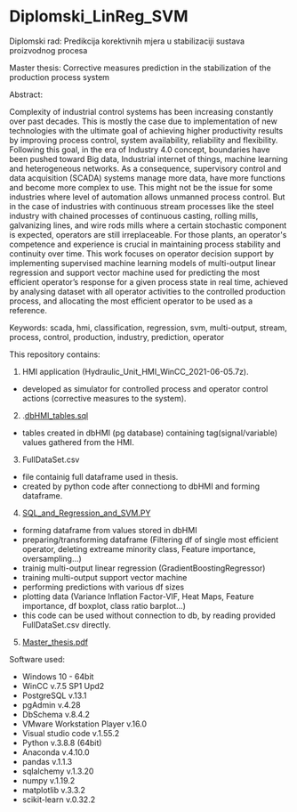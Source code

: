 # Diplomski_LinReg_SVM
Diplomski rad: Predikcija korektivnih mjera u stabilizaciji sustava proizvodnog procesa

Master thesis: Corrective measures prediction in the stabilization of the production process system

Abstract:

Complexity of industrial control systems has been increasing constantly over past decades. This is mostly the case due to implementation of new technologies with the ultimate goal of achieving higher productivity results by improving process control, system availability, reliability and flexibility. Following this goal, in the era of Industry 4.0 concept, boundaries have been pushed toward Big data, Industrial internet of things, machine learning and heterogeneous networks. As a consequence, supervisory control and data acquisition (SCADA) systems manage more data, have more functions and  become more complex to use. This might not be the issue for some industries where level of automation allows unmanned process control. But in the case of industries with continuous stream processes like the steel industry with chained processes of continuous casting, rolling mills, galvanizing lines, and wire rods mills where a certain stochastic component is expected, operators are still irreplaceable. For those plants, an operator's competence and experience is crucial in maintaining process stability and continuity over time. This work focuses on operator decision support by implementing supervised machine learning models of multi-output linear regression and support vector machine used for predicting the most efficient operator’s response for a given process state in real time, achieved by analysing dataset with all operator activities to the controlled production process, and allocating the most efficient operator to be used as a reference.

Keywords: scada, hmi, classification, regression, svm, multi-output, stream, process, control, production, industry, prediction, operator

This repository contains:
1. HMI application (Hydraulic_Unit_HMI_WinCC_2021-06-05.7z).
  - developed as simulator for controlled process and operator control actions (corrective measures to the system).
2. .[dbHMI_tables.sql](dbHMI_tables.sql)
  - tables created in dbHMI (pg database) containing tag(signal/variable) values gathered from the HMI.
3. FullDataSet.csv
  - file containig full dataframe used in thesis.
  - created by python code after connectiong to dbHMI and forming dataframe.   
4.  [SQL_and_Regression_and_SVM.PY](SQL_and_Regression_and_SVM.PY)
  - forming dataframe from values stored in dbHMI
  - preparing/transforming dataframe 
    (Filtering df of single most efficient operator, deleting extreame minority class, Feature importance, oversampling...)
  - trainig multi-output linear regression (GradientBoostingRegressor)
  - training multi-output support vector machine
  - performing predictions with various df sizes
  - plotting data 
    (Variance Inflation Factor-VIF, Heat Maps, Feature importance, df boxplot, class ratio barplot...)
  - this code can be used without connection to db, by reading provided FullDataSet.csv directly.
 5. [Master_thesis.pdf](Master_thesis.pdf)
    
Software used:
- Windows	10 - 64bit
- WinCC	v.7.5 SP1 Upd2
- PostgreSQL	v.13.1
- pgAdmin v.4.28
- DbSchema v.8.4.2
- VMware Workstation Player	v.16.0
- Visual studio code v.1.55.2
- Python v.3.8.8 (64bit)
- Anaconda v.4.10.0
- pandas v.1.1.3
- sqlalchemy v.1.3.20
- numpy v.1.19.2
- matplotlib v.3.3.2
- scikit-learn v.0.32.2




